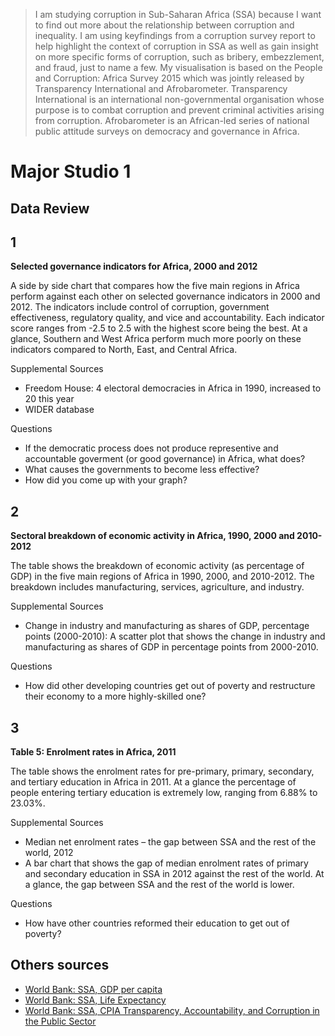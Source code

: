 > I am studying corruption in Sub-Saharan Africa (SSA) because I want to find out more about the relationship between corruption and inequality. I am using keyfindings from a corruption survey report to help highlight the context of corruption in SSA as well as gain insight on more specific forms of corruption, such as bribery, embezzlement, and fraud, just to name a few. My visualisation is based on the People and Corruption: Africa Survey 2015 which was jointly released by Transparency International and Afrobarometer. Transparency International is an international non-governmental organisation whose purpose is to combat corruption and prevent criminal activities arising from corruption. Afrobarometer is an African-led series of national public attitude surveys on democracy and governance in Africa.

# Major Studio 1

## Data Review
## 1
**Selected governance indicators for Africa, 2000 and 2012**

A side by side chart that compares how the five main regions in Africa perform against each other on selected governance indicators in 2000 and 2012. The indicators include control of corruption, government effectiveness, regulatory quality, and vice and accountability. Each indicator score ranges from -2.5 to 2.5 with the highest score being the best. At a glance, Southern and West Africa perform much more poorly on these indicators compared to North, East, and Central Africa.

Supplemental Sources
- Freedom House: 4 electoral democracies in Africa in 1990, increased to 20 this year
- WIDER database

Questions
- If the democratic process does not produce representive and accountable goverment (or good governance) in Africa, what does?
- What causes the governments to become less effective?
- How did you come up with your graph?

## 2
**Sectoral breakdown of economic activity in Africa, 1990, 2000 and 2010-2012**

The table shows the breakdown of economic activity (as percentage of GDP) in the five main regions of Africa in 1990, 2000, and 2010-2012. The breakdown includes manufacturing, services, agriculture, and industry.

Supplemental Sources
- Change in industry and manufacturing as shares of GDP, percentage points (2000-2010): A scatter plot that shows the change in industry and manufacturing as shares of GDP in percentage points from 2000-2010.

Questions
- How did other developing countries get out of poverty and restructure their economy to a more highly-skilled one?

## 3
**Table 5: Enrolment rates in Africa, 2011**

The table shows the enrolment rates for pre-primary, primary, secondary, and tertiary education in Africa in 2011. At a glance the percentage of people entering tertiary education is extremely low, ranging from 6.88% to 23.03%.

Supplemental Sources
- Median net enrolment rates – the gap between SSA and the rest of the world, 2012
- A bar chart that shows the gap of median enrolment rates of primary and secondary education in SSA in 2012 against the rest of the world. At a glance, the gap between SSA and the rest of the world is lower.

Questions
- How have other countries reformed their education to get out of poverty?

## Others sources
- [World Bank: SSA, GDP per capita](http://data.worldbank.org/indicator/NY.GDP.PCAP.CD?locations=ZG)
- [World Bank: SSA, Life Expectancy](http://data.worldbank.org/indicator/SP.DYN.LE00.IN?locations=ZG)
- [World Bank: SSA, CPIA Transparency, Accountability, and Corruption in the Public Sector](http://data.worldbank.org/indicator/IQ.CPA.TRAN.XQ?locations=ZG)